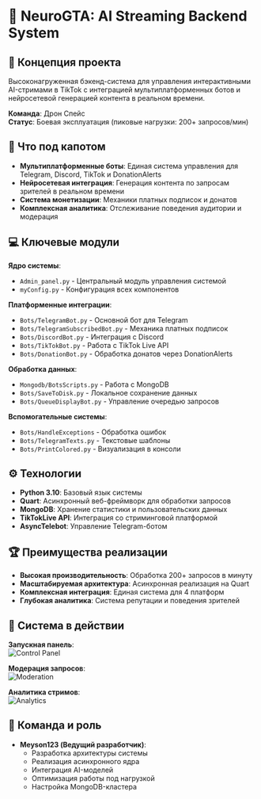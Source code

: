# 🤖 NeuroGTA: AI Streaming Backend System

## 🌟 Концепция проекта
Высоконагруженная бэкенд-система для управления интерактивными AI-стримами в TikTok с интеграцией мультиплатформенных ботов и нейросетевой генерацией контента в реальном времени.

**Команда**: Дрон Спейс  
**Статус**: Боевая эксплуатация (пиковые нагрузки: 200+ запросов/мин)

## 🧩 Что под капотом
- **Мультиплатформенные боты**: Единая система управления для Telegram, Discord, TikTok и DonationAlerts
- **Нейросетевая интеграция**: Генерация контента по запросам зрителей в реальном времени
- **Система монетизации**: Механики платных подписок и донатов
- **Комплексная аналитика**: Отслеживание поведения аудитории и модерация

## 💻 Ключевые модули
**Ядро системы**:
- `Admin_panel.py` - Центральный модуль управления системой
- `myConfig.py` - Конфигурация всех компонентов

**Платформенные интеграции**:
- `Bots/TelegramBot.py` - Основной бот для Telegram
- `Bots/TelegramSubscribedBot.py` - Механика платных подписок
- `Bots/DiscordBot.py` - Интеграция с Discord
- `Bots/TikTokBot.py` - Работа с TikTok Live API
- `Bots/DonationBot.py` - Обработка донатов через DonationAlerts

**Обработка данных**:
- `Mongodb/BotsScripts.py` - Работа с MongoDB
- `Bots/SaveToDisk.py` - Локальное сохранение данных
- `Bots/QueueDisplayBot.py` - Управление очередью запросов

**Вспомогательные системы**:
- `Bots/HandleExceptions` - Обработка ошибок
- `Bots/TelegramTexts.py` - Текстовые шаблоны
- `Bots/PrintColored.py` - Визуализация в консоли

## ⚙️ Технологии
- **Python 3.10**: Базовый язык системы
- **Quart**: Асинхронный веб-фреймворк для обработки запросов
- **MongoDB**: Хранение статистики и пользовательских данных
- **TikTokLive API**: Интеграция со стриминговой платформой
- **AsyncTelebot**: Управление Telegram-ботом

## 🏆 Преимущества реализации
- **Высокая производительность**: Обработка 200+ запросов в минуту
- **Масштабируемая архитектура**: Асинхронная реализация на Quart
- **Комплексная интеграция**: Единая система для 4 платформ
- **Глубокая аналитика**: Система репутации и поведения зрителей

## 📸 Система в действии
**Запускная панель**:  
![Control Panel](https://github.com/user-attachments/assets/e30216ba-eab6-4608-8d62-fa678e247b06)

**Модерация запросов**:  
![Moderation](https://github.com/user-attachments/assets/a2ec8be3-73c3-495c-a436-91b1db6029d5)

**Аналитика стримов**:  
![Analytics](https://github.com/user-attachments/assets/5f877ace-399c-4a1b-b376-5140599bdf2b)

## 👥 Команда и роль
- **Meyson123 (Ведущий разработчик)**:
  - Разработка архитектуры системы
  - Реализация асинхронного ядра
  - Интеграция AI-моделей
  - Оптимизация работы под нагрузкой
  - Настройка MongoDB-кластера
